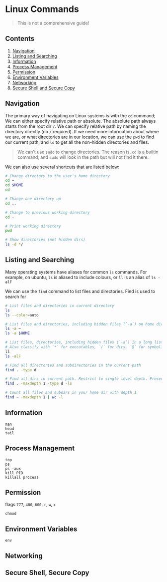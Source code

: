 # Linux Commands

> This is not a comprehensive guide!

## Contents
1. [Navigation](#navigation)
2. [Listing and Searching](#listing-and-searching)
3. [Information](#information)
4. [Process Management](#process-management)
5. [Permission](#permission)
6. [Environment Variables](#environment-variables)
7. [Networking](#networking)
4. [Secure Shell and Secure Copy](#secure-shell-and-secure-copy)


## Navigation

The primary way of navigating on Linux systems is with the `cd` command; We can either specify relative path or absolute.
The absolute path always starts from the root dir `/`. We can specify relative path by naming the directory directly (no `/` required).
If we need more information about where we are, or what directories are in our location, we can use the `pwd` to find our current path, and `ls` to get all the non-hidden directories and files.

> We can't use `sudo` to change directories. The reason is, `cd` is a builtin command, and `sudo` will look in the path but will not find it there.

We can also use several shortcuts that are listed below:

```bash
# Change directory to the user's home directory
cd ~
cd $HOME
cd

# Change one directory up
cd ..

# Change to previous working directory
cd -

# Print working directory
pwd

# Show directories (not hidden dirs)
ls -d */

```

## Listing and Searching
Many operating systems have aliases for common `ls` commands.
For example, on ubuntu, `ls` is aliased to include colours, or `ll` is an alias of `ls -alF`

We can use the `find` command to list files and directories. Find is used to search for 
```bash
# List files and directories in current directory
ls
ls --color=auto

# List files and directories, including hidden files (`-a`) on home directory
ls -a ~
ls -a $HOME

# List files, directories, including hidden files (`-a`) in a long listing format, with more information (`-l`). 
# Also classify with `*` for executables, `/` for dirs, `@` for symbolic links, `=` for sockets, `%` for whiteouts and `|` for FIFO
ll
ls -alF

# Find all directories and subdirectories in the current path
find . -type d

# Find all dirs in current path. Restrict to single level depth. Present in long-listing format (`-ls`)
find . -maxdepth 1 -type d -ls

# Count all files and subdirs in your home dir with depth 1
find ~ -maxdepth 1 | wc -l

```
## Information
```
man
head
tail
```
## Process Management
```
top
ps
ps -aux
kill PID
killall process
```
## Permission
flags `777`, `400`, `600`, `r`, `w`, `x`
```
chmod
```

## Environment Variables 
```
env
```
## Networking

## Secure Shell, Secure Copy


